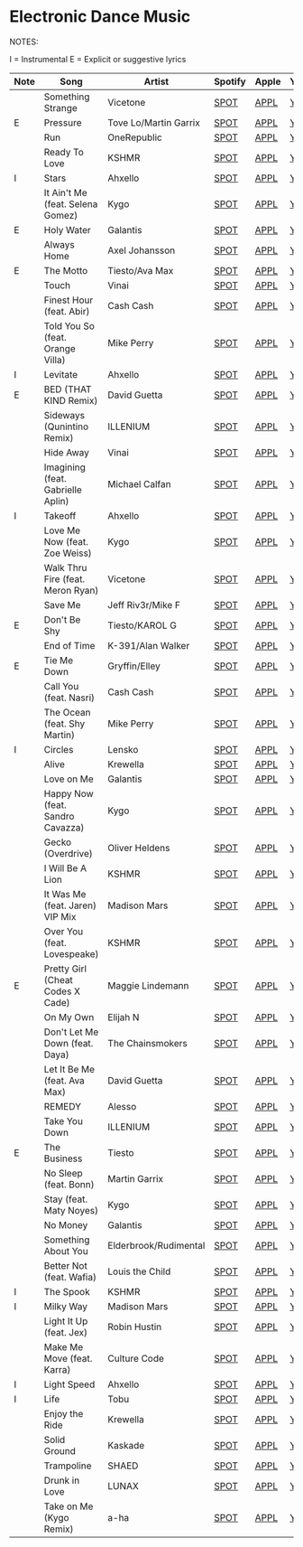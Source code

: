 # Electronic Dance Music

NOTES: 

I = Instrumental
E = Explicit or suggestive lyrics


| Note | Song                              | Artist                | Spotify   | Apple    | YouTube   |
| ---- | --------------------------------- | --------------------- | --------- | -------- | --------- |
|      | Something Strange                 | Vicetone              | [SPOT](https://open.spotify.com/track/22wFHEVHyTlFFmF4xZuAFR?si=1767da78e10447d0)  | [APPL](https://music.apple.com/us/album/something-strange-feat-haley-reinhart/1449803167?i=1449803168) | [YTBE](https://www.youtube.com/watch?v=mZstG3po8LU)  |
| E    | Pressure                          | Tove Lo/Martin Garrix | [SPOT](https://open.spotify.com/track/4ga4WvRNhMsIL38pkBbnIN?si=6d74b851c4c242ba)  | [APPL](https://music.apple.com/us/album/pressure-feat-tove-lo/1548278282?i=1548278285) | [YTBE](https://www.youtube.com/watch?v=U4dilE1eh9s)  |
|      | Run                               | OneRepublic           | [SPOT](https://open.spotify.com/track/2UbVnbE5FH6008mAm6Mmgw?si=575af85bf3fa4a53)  | [APPL](https://music.apple.com/us/album/run/1502298673?i=1502298674) | [YTBE](https://www.youtube.com/watch?v=aiMBLfDNFZE)  |
|      | Ready To Love                     | KSHMR                 | [SPOT](https://open.spotify.com/track/0cvMWzztDy1wNQkBqae8w4?si=c83120c8b51f4db2)  | [APPL](https://music.apple.com/us/album/ready-to-love/1574566595?i=1574566842) | [YTBE](https://www.youtube.com/watch?v=VMx9q2okT6U)  |
| I    | Stars                             | Ahxello               | [SPOT](https://open.spotify.com/track/2o8LD9tJC97OKEUuEJNLXf?si=6d88fa7fdb984212)  | [APPL](https://music.apple.com/us/album/stars/1055797913?i=1055798327) | [YTBE](https://www.youtube.com/watch?v=HKGFlncLj_o)  |
|      | It Ain't Me (feat. Selena Gomez)  | Kygo                  | [SPOT](https://open.spotify.com/track/12GEpg2XOPyqk03JZEZnJs?si=700d76c0ade54122)  | [APPL](https://music.apple.com/us/album/it-aint-me/1444631463?i=1444631771) | [YTBE](https://www.youtube.com/watch?v=u3VTKvdAuIY)  |
| E    | Holy Water                        | Galantis              | [SPOT](https://open.spotify.com/track/7Ga9ZSdPAcQXQvd1ObVFpm?si=0bf5969f702b42fd)  | [APPL](https://music.apple.com/us/album/holy-water/1496875801?i=1496875866) | [YTBE](https://www.youtube.com/watch?v=uEMP3-l7I_k)  |
|      | Always Home                       | Axel Johansson        | [SPOT](https://open.spotify.com/track/4ELVyzSzl7MXAkQrrCoSPV?si=0216fb0fbe1c4386)  | [APPL](https://music.apple.com/us/album/always-home-feat-amanda-collis/1566872624?i=1566872625) | [YTBE](https://www.youtube.com/watch?v=2slGvU3JxoQ)  |
| E    | The Motto                         | Tiesto/Ava Max        | [SPOT](https://open.spotify.com/track/18asYwWugKjjsihZ0YvRxO?si=0f99039eefbe4d4e)  | [APPL](https://music.apple.com/us/album/the-motto/1590438335?i=1590438674) | [YTBE](https://www.youtube.com/watch?v=1_4ELAxKrDc)  |
|      | Touch                             | Vinai                 | [SPOT](https://open.spotify.com/track/2nCIE2AVFQ1adRVkocdGOp?si=cae303d3b80548ba)  | [APPL](https://music.apple.com/us/album/touch/1569408660?i=1569408663) | [YTBE](https://www.youtube.com/watch?v=4tonavZj6HA)  |
|      | Finest Hour (feat. Abir)          | Cash Cash             | [SPOT](https://open.spotify.com/track/0p0ljM6RxgpGt7wthGqBZa?si=650653197093479d)  | [APPL](https://music.apple.com/us/album/finest-hour-feat-abir/1369895465?i=1369895566) | [YTBE](https://www.youtube.com/watch?v=QUuXGUzhKfY)  |
|      | Told You So (feat. Orange Villa)  | Mike Perry            | [SPOT](https://open.spotify.com/track/1WMCwGfNf4ndXbsvHPVqlh?si=c5974945599a4440)  | [APPL](https://music.apple.com/us/album/told-you-so-feat-orange-villa/1497271889?i=1497271890) | [YTBE](https://www.youtube.com/watch?v=I89fiSJZf5w)  |
| I    | Levitate                          | Ahxello               | [SPOT](https://open.spotify.com/track/2ZP0rYJMmFTMjUYOosqVh0?si=87e5d4a1344b4f2b)  | [APPL](https://music.apple.com/us/album/levitate/1100802750?i=1100802815) | [YTBE](https://www.youtube.com/watch?v=I3DPcb3q6vk)  |
| E    | BED (THAT KIND Remix)             | David Guetta          | [SPOT](https://open.spotify.com/track/1nJj8DyJRbdQXaT195yDkI?si=233ba49e5b1f4d2e)  | [APPL](https://music.apple.com/us/album/bed-that-kind-remix/1564117478?i=1564117481) | [YTBE](https://www.youtube.com/watch?v=3yDPKPQBD2c)  |
|      | Sideways (Qunintino Remix)        | ILLENIUM              | [SPOT](https://open.spotify.com/track/7330dCQxCxzthZ8Tp44ppT?si=8d60a9c0f48e4015)  | [APPL](https://music.apple.com/us/album/sideways-quintino-remix/1567412898?i=1567412899) | [YTBE](https://www.youtube.com/watch?v=7JD2l4WyOfY)  |
|      | Hide Away                         | Vinai                 | [SPOT](https://open.spotify.com/track/0CQctRjgAceCvmtQ1CCY22?si=8df4eaab278344b2)  | [APPL](https://music.apple.com/us/album/hide-away/1581792765?i=1581792780) | [YTBE](https://www.youtube.com/watch?v=uSP3XRzreZ8)  |
|      | Imagining (feat. Gabrielle Aplin) | Michael Calfan        | [SPOT](https://open.spotify.com/track/5o459PfDdkvptrq8lAGerD?si=bc441640ee8a4ed0)  | [APPL](https://music.apple.com/us/album/imagining-feat-gabrielle-aplin/1572302310?i=1572302315) | [YTBE](https://www.youtube.com/watch?v=7CgAaCBEaKU)  |
| I    | Takeoff                           | Ahxello               | [SPOT](https://open.spotify.com/track/3H82xZ7ezEBoailtyQcBrF?si=6db4e582725341d5)  | [APPL](https://music.apple.com/us/album/takeoff/1089851079?i=1089851922) | [YTBE](https://www.youtube.com/watch?v=De1keplNA34)  |
|      | Love Me Now (feat. Zoe Weiss)     | Kygo                  | [SPOT](https://open.spotify.com/track/1c1sdxrYLIiuJOlE7PPttb?si=847843fb002846dd)  | [APPL](https://music.apple.com/us/album/love-me-now-feat-zoe-wees/1579783281?i=1579783282) | [YTBE](https://www.youtube.com/watch?v=rfxnmIPCzIc)  |
|      | Walk Thru Fire (feat. Meron Ryan) | Vicetone              | [SPOT](https://open.spotify.com/track/2wQ411UQL2MRsdAgPRUstT?si=10f677372f2d4072)  | [APPL](https://music.apple.com/us/album/walk-thru-fire-feat-meron-ryan/1413528436?i=1413528456) | [YTBE](https://www.youtube.com/watch?v=acmbUpvXp_Y)  |
|      | Save Me                           | Jeff Riv3r/Mike F     | [SPOT](https://open.spotify.com/track/1kOEk4AkKs0AoX7ZnB1DFd?si=d44417de92b447ee)  | [APPL](https://music.apple.com/us/album/save-me/1572529128?i=1572529133) | [YTBE](https://www.youtube.com/watch?v=zW56AaLl3uk)  |
| E    | Don't Be Shy                      | Tiesto/KAROL G        | [SPOT](https://open.spotify.com/track/0bI7K9Becu2dtXK1Q3cZNB?si=fdbd0ea647374379)  | [APPL](https://music.apple.com/us/album/dont-be-shy/1577842043?i=1577842044) | [YTBE](https://www.youtube.com/watch?v=taSubkjZUA4)  |
|      | End of Time                       | K-391/Alan Walker     | [SPOT](https://open.spotify.com/track/67O8CWXxPsfz8orZVGMQwf?si=ecc4095e719745a2)  | [APPL](https://music.apple.com/us/album/end-of-time/1500237173?i=1500237181) | [YTBE](https://www.youtube.com/watch?v=Oj18EikZMuU)  |
| E    | Tie Me Down                       | Gryffin/Elley         | [SPOT](https://open.spotify.com/track/4QVS8YCpK71R4FsxSMCjhP?si=db319e29244c4765)  | [APPL](https://music.apple.com/us/album/tie-me-down/1419563235?i=1419563248) | [YTBE](https://www.youtube.com/watch?v=WAJbZjBErjU)  |
|      | Call You (feat. Nasri)            | Cash Cash             | [SPOT](https://open.spotify.com/track/1gdMKFGWrI34ZTO8k7Hfg6?si=5bec5e70fce14112)  | [APPL](https://music.apple.com/us/album/call-you-feat-nasri/1445080737?i=1445080738) | [YTBE](https://www.youtube.com/watch?v=Lj-l_g8EUV0)  |
|      | The Ocean (feat. Shy Martin)      | Mike Perry            | [SPOT](https://open.spotify.com/track/2CPqh63wRVscbceKcPxwvv?si=f69aa9146d6d4111)  | [APPL](https://music.apple.com/us/album/the-ocean-feat-shy-martin/1099908092?i=1099908241) | [YTBE](https://www.youtube.com/watch?v=5JxgDJvqGmM)  |
| I    | Circles                           | Lensko                | [SPOT](https://open.spotify.com/track/6Oc37SFRKtqaVI5RWiwLdc?si=c891d318f5ea41e5)  | [APPL](https://music.apple.com/us/album/circles/1116659464?i=1116659548) | [YTBE](https://www.youtube.com/watch?v=ztvIhqVtrrw)  |
|      | Alive                             | Krewella              | [SPOT](https://open.spotify.com/track/2SHnUyZq0zwmvRIl4WY77G?si=b01525f4573842a9)  | [APPL](https://music.apple.com/us/album/alive/535279478?i=535279482) | [YTBE](https://www.youtube.com/watch?v=J-gYJBsln-w)  |
|      | Love on Me                        | Galantis              | [SPOT](https://open.spotify.com/track/2MHCiOohBZEQuLgDTPvSzF?si=9a5f05d6ad1346be)  | [APPL](https://music.apple.com/us/album/love-on-me/1257258777?i=1257259251) | [YTBE](https://www.youtube.com/watch?v=8gz9NsNH96Q)  |
|      | Happy Now (feat. Sandro Cavazza)  | Kygo                  | [SPOT](https://open.spotify.com/track/14sOS5L36385FJ3OL8hew4?si=6717f351e1f647fc)  | [APPL](https://music.apple.com/us/album/happy-now-feat-sandro-cavazza/1439400450?i=1439400457) | [YTBE](https://www.youtube.com/watch?v=zaIsVnmwdqg)  |
|      | Gecko (Overdrive)                 | Oliver Heldens        | [SPOT](https://open.spotify.com/track/483XiZ5o13Cc1zoWV7jGml?si=f4517417479b40a2)  | [APPL](https://music.apple.com/us/album/gecko-overdrive-radio-edit/873131193?i=873131250) | [YTBE](https://www.youtube.com/watch?v=f1IDFqzk1XA)  |
|      | I Will Be A Lion                  | KSHMR                 | [SPOT](https://open.spotify.com/track/2Q2TgzJaT051Anozo48K5L?si=75480bc946424db8)  | [APPL](https://music.apple.com/us/album/i-will-be-a-lion-feat-jake-reese/1555270741?i=1555270815) | [YTBE](https://www.youtube.com/watch?v=Q38tTtKwnMU)  |
|      | It Was Me (feat. Jaren) VIP Mix   | Madison Mars          | [SPOT](https://open.spotify.com/track/7r70gT5rXJEtQlt6Rljpyu?si=b4341725f4b44b51)  | [APPL](https://music.apple.com/us/album/it-was-me-feat-jaren-vip-mix/1231492119?i=1231493239) | [YTBE](https://www.youtube.com/watch?v=aNJMcQeoT5s)  |
|      | Over You (feat. Lovespeake)       | KSHMR                 | [SPOT](https://open.spotify.com/track/2WCInR4Z5mlpuk6qbYooQE?si=6e1ac4a330f6472d)  | [APPL](https://music.apple.com/us/album/over-you-feat-lovespeake/1587011618?i=1587011619) | [YTBE](https://www.youtube.com/watch?v=4SGK_dKgj2Q)  |
| E    | Pretty Girl (Cheat Codes X Cade)  | Maggie Lindemann      | [SPOT](https://open.spotify.com/track/1NDxZ7cFAo481dtYWdrUnR?si=66e987ac8ea24640)  | [APPL](https://music.apple.com/us/album/pretty-girl-cheat-codes-x-cade-remix/1209277886?i=1209277964) | [YTBE](https://www.youtube.com/watch?v=qFmCXBL_4n8)  |
|      | On My Own                         | Elijah N              | [SPOT](https://open.spotify.com/track/5ket7U1AK6EChRTbXuaVFx?si=d3fd005bcdca4753)  | [APPL](https://music.apple.com/us/album/on-my-own/1473507430?i=1473507444) | [YTBE](https://www.youtube.com/watch?v=Lhr-oFHlruc)  |
|      | Don't Let Me Down (feat. Daya)    | The Chainsmokers      | [SPOT](https://open.spotify.com/track/1JI70l1lE5IF2tgJm5TnMD?si=2c9402c78ae64812)  | [APPL](https://music.apple.com/us/album/dont-let-me-down-feat-daya-hardwell-sephyx-remix/1112717122?i=1112717349) | [YTBE](https://www.youtube.com/watch?v=yHd_aD8Hmfw)  |
|      | Let It Be Me (feat. Ava Max)      | David Guetta          | [SPOT](https://open.spotify.com/track/01qMOMudbkIHZS9BFPUGNk?si=1ba5e0236ae04934)  | [APPL](https://music.apple.com/us/album/let-it-be-me-feat-ava-max/1432623274?i=1432624812) | [YTBE](https://www.youtube.com/watch?v=a2HF7WRXib8)  |
|      | REMEDY                            | Alesso                | [SPOT](https://open.spotify.com/track/6jreFSOTUAViWjKyzOC4Kg?si=7fd59e1cf3184bd8)  | [APPL](https://music.apple.com/us/album/remedy/1434136226?i=1434136240) | [YTBE](https://www.youtube.com/watch?v=vB67ddBhO1c)  |
|      | Take You Down                     | ILLENIUM              | [SPOT](https://open.spotify.com/track/6f1oG9hTx3NETgV6q4rkw5?si=56e74ca2e97a4ba4)  | [APPL](https://music.apple.com/us/album/take-you-down/1417599606?i=1417599873) | [YTBE](https://www.youtube.com/watch?v=SL_-RqReveA)  |
| E    | The Business                      | Tiesto                | [SPOT](https://open.spotify.com/track/6f3Slt0GbA2bPZlz0aIFXN?si=cd8a7af3bba84797)  | [APPL](https://music.apple.com/us/album/the-business/1532019308?i=1532019310) | [YTBE](https://www.youtube.com/watch?v=nCg3ufihKyU)  |
|      | No Sleep (feat. Bonn)             | Martin Garrix         | [SPOT](https://open.spotify.com/track/1ahVFh0ViDZr8LvkEVlq3B?si=596c84bfa3d246b1)  | [APPL](https://music.apple.com/us/album/no-sleep-feat-bonn/1453438469?i=1453438470) | [YTBE](https://www.youtube.com/watch?v=JxzKNHfNRdI)  |
|      | Stay (feat. Maty Noyes)           | Kygo                  | [SPOT](https://open.spotify.com/track/2FiSTH0GYpIioUgjfzMIja?si=72a04578b9374db0)  | [APPL](https://music.apple.com/us/album/stay-feat-maty-noyes/1093157592?i=1093157662) | [YTBE](https://www.youtube.com/watch?v=WUG2guLUtuo)  |
|      | No Money                          | Galantis              | [SPOT](https://open.spotify.com/track/6M6Tk58pQvABy6ru66dY3d?si=e40236c6c0c54bd8)  | [APPL](https://music.apple.com/us/album/no-money/1257258777?i=1257259293) | [YTBE](https://www.youtube.com/watch?v=xUVz4nRmxn4)  |
|      | Something About You               | Elderbrook/Rudimental | [SPOT](https://open.spotify.com/track/46cDt5MQZAggsaYmAcuYhq?si=c52d501d48314fe8)  | [APPL](https://music.apple.com/us/album/something-about-you/1530840830?i=1530840835) | [YTBE](https://www.youtube.com/watch?v=N1EhXF1lskA)  |
|      | Better Not (feat. Wafia)          | Louis the Child       | [SPOT](https://open.spotify.com/track/7n1940b6kHcaEewFSZXnXa?si=3b99e68df9a8465b)  | [APPL](https://music.apple.com/us/album/better-not/1439611416?i=1439611897) | [YTBE](https://www.youtube.com/watch?v=u5kP_nfFVt4)  |
| I    | The Spook                         | KSHMR                 | [SPOT](https://open.spotify.com/track/4yCo1eRj9ZWKcAcXxxztGS?si=4c9b0d38dc31481c)  | [APPL](https://music.apple.com/us/album/the-spook/1484504218?i=1484504530) | [YTBE](https://www.youtube.com/watch?v=JOkzV9CEjcE)  |
| I    | Milky Way                         | Madison Mars          | [SPOT](https://open.spotify.com/track/6wjkmUaaOKTFcB6G7GPTGC?si=117948c23af84896)  | [APPL](https://music.apple.com/us/album/milky-way/1336554147?i=1336554320) | [YTBE](https://www.youtube.com/watch?v=yeRRqN0hJuI)  |
|      | Light It Up (feat. Jex)           | Robin Hustin          | [SPOT](https://open.spotify.com/track/6ibayfvVOby1NSKJFohtZp?si=05b9eaf8d181421c)  | [APPL](https://music.apple.com/us/album/light-it-up-feat-jex/1405784086?i=1405784102) | [YTBE](https://www.youtube.com/watch?v=bdE_SyHad90)  |
|      | Make Me Move (feat. Karra)        | Culture Code          | [SPOT](https://open.spotify.com/track/4DHRbvvQyC3mBa3Y0JNl4n?si=3758f0fa364d4b44)  | [APPL](https://music.apple.com/us/album/make-me-move-feat-karra/1184999616?i=1184999667) | [YTBE](https://www.youtube.com/watch?v=vBGiFtb8Rpw)  |
| I    | Light Speed                       | Ahxello               | [SPOT](https://open.spotify.com/track/0RsbatQ4Qeg7TKcaQCYr8e?si=5d17580dfc0647a4)  | [APPL](https://music.apple.com/us/album/light-speed/1055091417?i=1055092248) | [YTBE](https://www.youtube.com/watch?v=pT04_1XuWdc)  |
| I    | Life                              | Tobu                  | [SPOT](https://open.spotify.com/track/5tbmSYRtJBVt4VaAsUlY0r?si=eb338860df554815)  | [APPL](https://music.apple.com/us/album/life/1535105707?i=1535105708) | [YTBE](https://www.youtube.com/watch?v=bQOmKD-sMt8)  |
|      | Enjoy the Ride                    | Krewella              | [SPOT](https://open.spotify.com/track/6UEJtAnGHnK5tVhoPHD6tU?si=225d6bb452de4680)  | [APPL](https://music.apple.com/us/album/enjoy-the-ride/689472430?i=689473646) | [YTBE](https://www.youtube.com/watch?v=97xnWVZYq_Q)  |
|      | Solid Ground                      | Kaskade               | [SPOT](https://open.spotify.com/track/1Uwvfrav6kkJUWHECeokme?si=0fe951b4098e44a6)  | [APPL](https://music.apple.com/us/album/solid-ground/1541404600?i=1541404602) | [YTBE](https://www.youtube.com/watch?v=I0hgXEJNp6k)  |
|      | Trampoline                        | SHAED                 | [SPOT](https://open.spotify.com/track/0lsRatBUs9HNIZAmoGABzk?si=e8e564b7f20d48c1)  | [APPL](https://music.apple.com/us/album/trampoline/1436515209?i=1436515644) | [YTBE](https://www.youtube.com/watch?v=4h26oYuE2h0)  |
|      | Drunk in Love                     | LUNAX                 | [SPOT](https://open.spotify.com/track/0rG5jvbdBRAg7paORdTWSe?si=2e8821c8f6544031)  | [APPL](https://music.apple.com/us/album/drunk-in-love/1564072351?i=1564072780) | [YTBE](https://www.youtube.com/watch?v=tfahZx5WG_Y)  |
|      | Take on Me (Kygo Remix)           | a-ha                  | [SPOT](https://open.spotify.com/track/5UHuuQGEgMbZrYnHjQG9ny?si=32a57e3ead744282)  | [APPL](https://music.apple.com/us/album/take-on-me-kygo-remix/1032913974?i=1032913975) | [YTBE](https://www.youtube.com/watch?v=K7U7qOawmf8)  |

